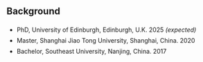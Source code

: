 ## Background

<!-- <h4 style="margin:0 10px 5px;">Work Experience</h4>

<ul style="margin:0 0 5px;">
  <li style="line-height:25px">Research Intern at Huawei Edinburgh Research Centre, Summer 2021</li>
  <li style="line-height:25px">Research Intern at NLP Group at Peking Universtiy, Summer 2020</li>
</ul>

<h4 style="margin:0 10px 5px;">Education</h4> -->

<ul style="margin:0 0 20px;">
        <li style="line-height:25px">
        	PhD, University of Edinburgh, Edinburgh, U.K. 2025 <i>(expected)</i><br> 
        </li>
        <li style="line-height:25px">
        	Master, Shanghai Jiao Tong University, Shanghai, China. 2020<br>
        </li>
        <li style="line-height:25px">
        	Bachelor, Southeast University, Nanjing, China. 2017
        </li>
    </ul>